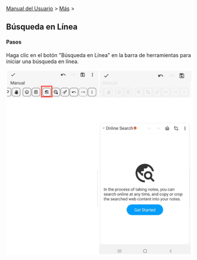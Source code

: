 [Manual del Usuario](/dragonnest/drawnote/manual/es) > [Más](/dragonnest/drawnote/manual/es/more) >

Búsqueda en Línea
---
#### Pasos
Haga clic en el botón "Búsqueda en Línea" en la barra de herramientas para iniciar una búsqueda en línea.

![Búsqueda en Línea](imgs/online_search.png)